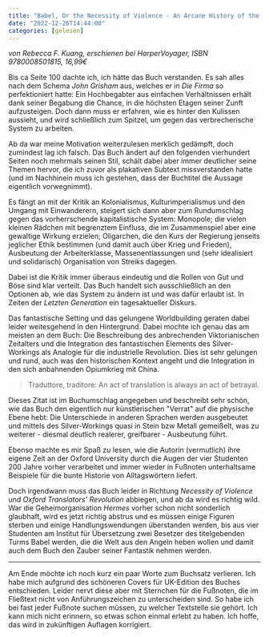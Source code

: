 ```yaml
---
title: "Babel, Or the Necessity of Violence - An Arcane History of the Oxford Translators’ Revolution"
date: "2022-12-26T14:44:00"
categories: [gelesen]
---
```


_von Rebecca F. Kuang, erschienen bei HarperVoyager, ISBN 9780008501815, 16,99€_

Bis ca Seite 100 dachte ich, ich hätte das Buch verstanden. Es sah alles nach dem Schema _John Grisham_ aus, welches er in _Die Firma_ so perfektioniert hatte: Ein Hochbegabter aus einfachen Verhältnissen erhält dank seiner Begabung die Chance, in die höchsten Etagen seiner Zunft aufzusteigen. Doch dann muss er erfahren, wie es hinter den Kulissen aussieht, und wird schließlich zum Spitzel, um gegen das verbrecherische System zu arbeiten.

Ab da war meine Motivation weiterzulesen merklich gedämpft, doch zumindest lag ich falsch. Das Buch ändert auf den folgenden vierhundert Seiten noch mehrmals seinen Stil, schält dabei aber immer deutlicher seine Themen hervor, die ich zuvor als plakativen Subtext missverstanden hatte (und im Nachhinein muss ich gestehen, dass der Buchtitel die Aussage eigentlich vorwegnimmt).

Es fängt an mit der Kritik an Kolonialismus, Kulturimperialismus und den Umgang mit Einwanderern, steigert sich dann aber zum Rundumschlag gegen das vorherrschende kapitalistische System: Monopole; die vielen kleinen Rädchen mit begrenztem Einfluss, die im Zusammenspiel aber eine gewaltige Wirkung erzielen; Oligarchen, die den Kurs der Regierung jenseits jeglicher Ethik bestimmen (und damit auch über Krieg und Frieden), Ausbeutung der Arbeiterklasse, Massenentlassungen und (sehr idealisiert und solidarisch) Organisation von Streiks dagegen.

Dabei ist die Kritik immer überaus eindeutig und die Rollen von Gut und Böse sind klar verteilt. Das Buch handelt sich ausschließlich an den Optionen ab, wie das System zu ändern ist und was dafür erlaubt ist. In Zeiten der _Letzten Generation_ ein tagesaktueller Diskurs.

Das fantastische Setting und das gelungene Worldbuilding geraten dabei leider weitesgehend in den Hintergrund. Dabei mochte ich genau das am meisten an dem Buch: Die Beschreibung des anbrechenden Viktorianischen Zeitalters und die Integration des fantastischen Elements des Silver-Workings als Analogie für die industrielle Revolution. Dies ist sehr gelungen und rund, auch was den historischen Kontext angeht und die Integration in den sich anbahnenden Opiumkrieg mit China. 

>Traduttore, traditore: An act of translation is always an act of betrayal.

Dieses Zitat ist im Buchumschlag angegeben und beschreibt sehr schön, wie das Buch den eigentlich nur künstlerischen "Verrat" auf die physische Ebene hebt: Die Unterschiede in anderen Sprachen werden ausgebeutet und mittels des Silver-Workings quasi in Stein bzw Metall gemeißelt, was zu weiterer - diesmal deutlich realerer, greifbarer - Ausbeutung führt.

Ebenso machte es mir Spaß zu lesen, wie die Autorin (vermutlich) ihre eigene Zeit an der Oxford University durch die Augen der vier Studenten 200 Jahre vorher verarbeitet und immer wieder in Fußnoten unterhaltsame Beispiele für die bunte Historie von Alltagswörtern liefert.

Doch irgendwann muss das Buch leider in Richtung _Necessity of Violence_ und _Oxford Translators’ Revolution_ abbiegen, und ab da wird es richtig wild. War die Geheimorganisation _Hermes_ vorher schon nicht sonderlich glaubhaft, wird es jetzt richtig abstrus und es müssen einige Figuren sterben und einige Handlungswendungen überstanden werden, bis aus vier Studenten am Institut für Übersetzung zwei Besetzer des titelgebenden Turms Babel werden, die die Welt aus den Angeln heben wollen und damit auch dem Buch den Zauber seiner Fantastik nehmen werden.

---

Am Ende möchte ich noch kurz ein paar Worte zum Buchsatz verlieren. Ich habe mich aufgrund des schöneren Covers für UK-Edition des Buches entschieden. Leider nervt diese aber mit Sternchen für die Fußnoten, die im Fließtext nicht von Anführungszeichen zu unterscheiden sind. So habe ich bei fast jeder Fußnote suchen müssen, zu welcher Textstelle sie gehört. Ich kann mich nicht erinnern, so etwas schon einmal erlebt zu haben. Ich hoffe, das wird in zukünftigen Auflagen korrigiert.